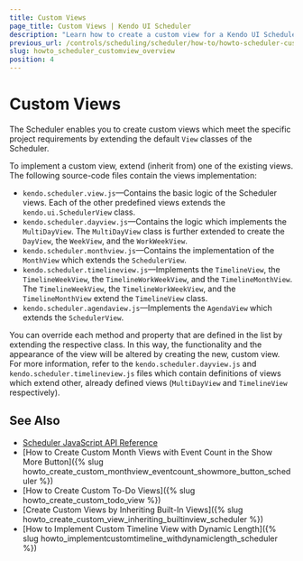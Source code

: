 ```yaml
---
title: Custom Views
page_title: Custom Views | Kendo UI Scheduler
description: "Learn how to create a custom view for a Kendo UI Scheduler."
previous_url: /controls/scheduling/scheduler/how-to/howto-scheduler-customview-overview, /controls/scheduling/scheduler/how-to/custom-views/overview
slug: howto_scheduler_customview_overview
position: 4
---
```


# Custom Views

The Scheduler enables you to create custom views which meet the specific project requirements by extending the default `View` classes of the Scheduler.

To implement a custom view, extend (inherit from) one of the existing views. The following source-code files contain the views implementation:

* `kendo.scheduler.view.js`&mdash;Contains the basic logic of the Scheduler views. Each of the other predefined views extends the `kendo.ui.SchedulerView` class.
* `kendo.scheduler.dayview.js`&mdash;Contains the logic which implements the `MultiDayView`. The `MultiDayView` class is further extended to create the `DayView`, the `WeekView`, and the `WorkWeekView`.
* `kendo.scheduler.monthview.js`&mdash;Contains the implementation of the `MonthView` which extends the `SchedulerView`.
* `kendo.scheduler.timelineview.js`&mdash;Implements the `TimelineView`, the `TimelineWeekView`, the `TimelineWorkWeekView`, and the `TimelineMonthView`. The `TimelineWeekView`, the `TimelineWorkWeekView`, and the `TimelineMonthView` extend the `TimelineView` class.
* `kendo.scheduler.agendaview.js`&mdash;Implements the `AgendaView` which extends the `SchedulerView`.

You can override each method and property that are defined in the list by extending the respective class. In this way, the functionality and the appearance of the view will be altered by creating the new, custom view. For more information, refer to the `kendo.scheduler.dayview.js` and `kendo.scheduler.timelineview.js` files which contain definitions of views which extend other, already defined views (`MultiDayView` and `TimelineView` respectively).

## See Also

* [Scheduler JavaScript API Reference](/api/javascript/ui/scheduler)
* [How to Create Custom Month Views with Event Count in the Show More Button]({% slug howto_create_custom_monthview_eventcount_showmore_button_scheduler %})
* [How to Create Custom To-Do Views]({% slug howto_create_custom_todo_view %})
* [Create Custom Views by Inheriting Built-In Views]({% slug howto_create_custom_view_inheriting_builtinview_scheduler %})
* [How to Implement Custom Timeline View with Dynamic Length]({% slug howto_implementcustomtimeline_withdynamiclength_scheduler %})
